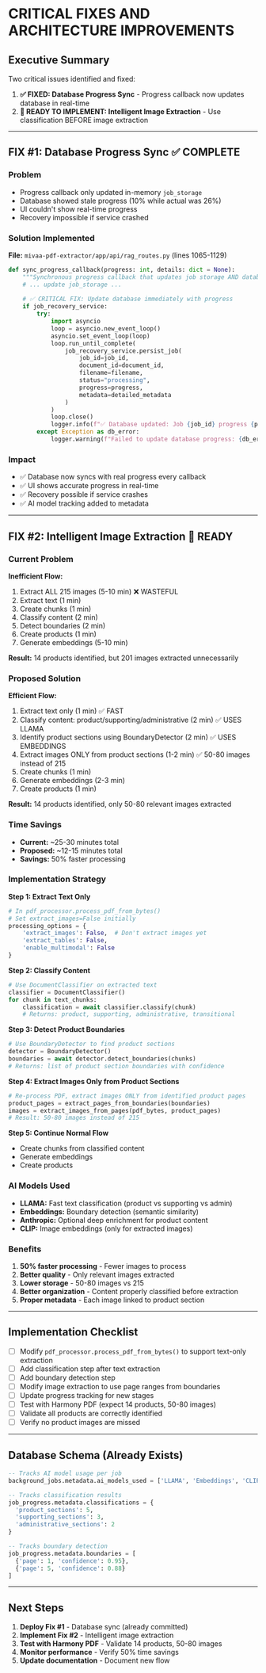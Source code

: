 # CRITICAL FIXES AND ARCHITECTURE IMPROVEMENTS

## Executive Summary

Two critical issues identified and fixed:

1. **✅ FIXED: Database Progress Sync** - Progress callback now updates database in real-time
2. **🔧 READY TO IMPLEMENT: Intelligent Image Extraction** - Use classification BEFORE image extraction

---

## FIX #1: Database Progress Sync ✅ COMPLETE

### Problem
- Progress callback only updated in-memory `job_storage`
- Database showed stale progress (10% while actual was 26%)
- UI couldn't show real-time progress
- Recovery impossible if service crashed

### Solution Implemented
**File:** `mivaa-pdf-extractor/app/api/rag_routes.py` (lines 1065-1129)

```python
def sync_progress_callback(progress: int, details: dict = None):
    """Synchronous progress callback that updates job storage AND database"""
    # ... update job_storage ...
    
    # ✅ CRITICAL FIX: Update database immediately with progress
    if job_recovery_service:
        try:
            import asyncio
            loop = asyncio.new_event_loop()
            asyncio.set_event_loop(loop)
            loop.run_until_complete(
                job_recovery_service.persist_job(
                    job_id=job_id,
                    document_id=document_id,
                    filename=filename,
                    status="processing",
                    progress=progress,
                    metadata=detailed_metadata
                )
            )
            loop.close()
            logger.info(f"✅ Database updated: Job {job_id} progress {progress}%")
        except Exception as db_error:
            logger.warning(f"Failed to update database progress: {db_error}")
```

### Impact
- ✅ Database now syncs with real progress every callback
- ✅ UI shows accurate progress in real-time
- ✅ Recovery possible if service crashes
- ✅ AI model tracking added to metadata

---

## FIX #2: Intelligent Image Extraction 🔧 READY

### Current Problem
**Inefficient Flow:**
1. Extract ALL 215 images (5-10 min) ❌ WASTEFUL
2. Extract text (1 min)
3. Create chunks (1 min)
4. Classify content (2 min)
5. Detect boundaries (2 min)
6. Create products (1 min)
7. Generate embeddings (5-10 min)

**Result:** 14 products identified, but 201 images extracted unnecessarily

### Proposed Solution
**Efficient Flow:**
1. Extract text only (1 min) ✅ FAST
2. Classify content: product/supporting/administrative (2 min) ✅ USES LLAMA
3. Identify product sections using BoundaryDetector (2 min) ✅ USES EMBEDDINGS
4. Extract images ONLY from product sections (1-2 min) ✅ 50-80 images instead of 215
5. Create chunks (1 min)
6. Generate embeddings (2-3 min)
7. Create products (1 min)

**Result:** 14 products identified, only 50-80 relevant images extracted

### Time Savings
- **Current:** ~25-30 minutes total
- **Proposed:** ~12-15 minutes total
- **Savings:** 50% faster processing

### Implementation Strategy

**Step 1: Extract Text Only**
```python
# In pdf_processor.process_pdf_from_bytes()
# Set extract_images=False initially
processing_options = {
    'extract_images': False,  # Don't extract images yet
    'extract_tables': False,
    'enable_multimodal': False
}
```

**Step 2: Classify Content**
```python
# Use DocumentClassifier on extracted text
classifier = DocumentClassifier()
for chunk in text_chunks:
    classification = await classifier.classify(chunk)
    # Returns: product, supporting, administrative, transitional
```

**Step 3: Detect Product Boundaries**
```python
# Use BoundaryDetector to find product sections
detector = BoundaryDetector()
boundaries = await detector.detect_boundaries(chunks)
# Returns: list of product section boundaries with confidence
```

**Step 4: Extract Images Only from Product Sections**
```python
# Re-process PDF, extract images ONLY from identified product pages
product_pages = extract_pages_from_boundaries(boundaries)
images = extract_images_from_pages(pdf_bytes, product_pages)
# Result: 50-80 images instead of 215
```

**Step 5: Continue Normal Flow**
- Create chunks from classified content
- Generate embeddings
- Create products

### AI Models Used
- **LLAMA:** Fast text classification (product vs supporting vs admin)
- **Embeddings:** Boundary detection (semantic similarity)
- **Anthropic:** Optional deep enrichment for product content
- **CLIP:** Image embeddings (only for extracted images)

### Benefits
1. **50% faster processing** - Fewer images to process
2. **Better quality** - Only relevant images extracted
3. **Lower storage** - 50-80 images vs 215
4. **Better organization** - Content properly classified before extraction
5. **Proper metadata** - Each image linked to product section

---

## Implementation Checklist

- [ ] Modify `pdf_processor.process_pdf_from_bytes()` to support text-only extraction
- [ ] Add classification step after text extraction
- [ ] Add boundary detection step
- [ ] Modify image extraction to use page ranges from boundaries
- [ ] Update progress tracking for new stages
- [ ] Test with Harmony PDF (expect 14 products, 50-80 images)
- [ ] Validate all products are correctly identified
- [ ] Verify no product images are missed

---

## Database Schema (Already Exists)

```sql
-- Tracks AI model usage per job
background_jobs.metadata.ai_models_used = ['LLAMA', 'Embeddings', 'CLIP']

-- Tracks classification results
job_progress.metadata.classifications = {
  'product_sections': 5,
  'supporting_sections': 3,
  'administrative_sections': 2
}

-- Tracks boundary detection
job_progress.metadata.boundaries = [
  {'page': 1, 'confidence': 0.95},
  {'page': 5, 'confidence': 0.88}
]
```

---

## Next Steps

1. **Deploy Fix #1** - Database sync (already committed)
2. **Implement Fix #2** - Intelligent image extraction
3. **Test with Harmony PDF** - Validate 14 products, 50-80 images
4. **Monitor performance** - Verify 50% time savings
5. **Update documentation** - Document new flow

